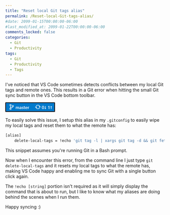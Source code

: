 ```yaml
---
title: "Reset local Git tags alias"
permalink: /Reset-local-Git-tags-alias/
#date: 2099-01-15T00:00:00-06:00
#last_modified_at: 2099-01-22T00:00:00-06:00
comments_locked: false
categories:
  - Git
  - Productivity
tags:
  - Git
  - Productivity
  - Tags
---
```


I've noticed that VS Code sometimes detects conflicts between my local Git tags and remote ones.
This results in a Git error when hitting the small Git sync button in the VS Code bottom toolbar.

![VS Code sync icon](/assets/Posts/2020-09-21-Reset-local-git-tags-alias/VsCodeSyncIcon.png)

To easily solve this issue, I setup this alias in my `.gitconfig` to easily wipe my local tags and reset them to what the remote has:

```bash
[alias]
    delete-local-tags = !echo 'git tag -l | xargs git tag -d && git fetch --tags' && git tag -l | xargs git tag -d && git fetch --tags
```

This snippet assumes you're running Git in a Bash prompt.

Now when I encounter this error, from the command line I just type `git delete-local-tags` and it resets my local tags to what the remote has, making VS Code happy and enabling me to sync Git with a single button click again.

The `!echo [string]` portion isn't required as it will simply display the command that is about to run, but I like to know what my aliases are doing behind the scenes when I run them.

Happy syncing :)
